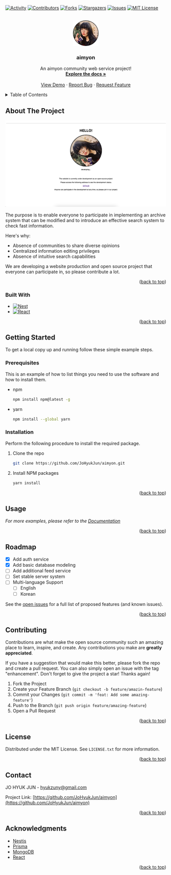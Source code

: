 <a name="readme-top"></a>


[![Activity][activity-shield]][activity-url]
[![Contributors][contributors-shield]][contributors-url]
[![Forks][forks-shield]][forks-url]
[![Stargazers][stars-shield]][stars-url]
[![Issues][issues-shield]][issues-url]
[![MIT License][license-shield]][license-url]



<!-- PROJECT LOGO -->
<br />
<div align="center">
  <a href="https://github.com/JoHyukJun/aimyon">
    <img src="images/logo.png" alt="Logo" width="80" height="80">
  </a>

  <h3 align="center">aimyon</h3>

  <p align="center">
    An aimyon community web service project!
    <br />
    <a href="https://github.com/JoHyukJun/aimyon"><strong>Explore the docs »</strong></a>
    <br />
    <br />
    <a href="https://aimyon.io">View Demo</a>
    ·
    <a href="https://github.com/JoHyukJun/aimyon/issues">Report Bug</a>
    ·
    <a href="https://github.com/JoHyukJun/aimyon/issues">Request Feature</a>
  </p>
</div>



<!-- TABLE OF CONTENTS -->
<details>
  <summary>Table of Contents</summary>
  <ol>
    <li>
      <a href="#about-the-project">About The Project</a>
      <ul>
        <li><a href="#built-with">Built With</a></li>
      </ul>
    </li>
    <li>
      <a href="#getting-started">Getting Started</a>
      <ul>
        <li><a href="#prerequisites">Prerequisites</a></li>
        <li><a href="#installation">Installation</a></li>
      </ul>
    </li>
    <li><a href="#usage">Usage</a></li>
    <li><a href="#roadmap">Roadmap</a></li>
    <li><a href="#contributing">Contributing</a></li>
    <li><a href="#license">License</a></li>
    <li><a href="#contact">Contact</a></li>
    <li><a href="#acknowledgments">Acknowledgments</a></li>
  </ol>
</details>



<!-- ABOUT THE PROJECT -->
## About The Project

[![Product Name Screen Shot][product-screenshot]](https://aimyon.io)

The purpose is to enable everyone to participate in implementing an archive system that can be modified and to introduce an effective search system to check fast information.

Here's why:
* Absence of communities to share diverse opinions
* Centralized information editing privileges
* Absence of intuitive search capabilities

We are developing a website production and open source project that everyone can participate in, so please contribute a lot.

<p align="right">(<a href="#readme-top">back to top</a>)</p>



### Built With


* [![Nest][Nestjs]][Nest-url]
* [![React][React.js]][React-url]

<p align="right">(<a href="#readme-top">back to top</a>)</p>



<!-- GETTING STARTED -->
## Getting Started

To get a local copy up and running follow these simple example steps.

### Prerequisites

This is an example of how to list things you need to use the software and how to install them.
* npm
  ```sh
  npm install npm@latest -g
  ```
* yarn
  ```sh
  npm install --global yarn
  ```

### Installation

Perform the following procedure to install the required package.

1. Clone the repo
   ```sh
   git clone https://github.com/JoHyukJun/aimyon.git
   ```
2. Install NPM packages
   ```sh
   yarn install
   ```

<p align="right">(<a href="#readme-top">back to top</a>)</p>



<!-- USAGE EXAMPLES -->
## Usage

_For more examples, please refer to the [Documentation](https://aimyon.com/v1/api/documents)_

<p align="right">(<a href="#readme-top">back to top</a>)</p>



<!-- ROADMAP -->
## Roadmap

- [x] Add auth service
- [x] Add basic database modeling
- [ ] Add additional feed service
- [ ] Set stable server system
- [ ] Multi-language Support
    - [ ] English
    - [ ] Korean

See the [open issues](https://github.com/JoHyukJun/aimyon/issues) for a full list of proposed features (and known issues).

<p align="right">(<a href="#readme-top">back to top</a>)</p>



<!-- CONTRIBUTING -->
## Contributing

Contributions are what make the open source community such an amazing place to learn, inspire, and create. Any contributions you make are **greatly appreciated**.

If you have a suggestion that would make this better, please fork the repo and create a pull request. You can also simply open an issue with the tag "enhancement".
Don't forget to give the project a star! Thanks again!

1. Fork the Project
2. Create your Feature Branch (`git checkout -b feature/amazin-feature`)
3. Commit your Changes (`git commit -m 'feat: Add some amazing-feature'`)
4. Push to the Branch (`git push origin feature/amazing-feature`)
5. Open a Pull Request

<p align="right">(<a href="#readme-top">back to top</a>)</p>



<!-- LICENSE -->
## License

Distributed under the MIT License. See `LICENSE.txt` for more information.

<p align="right">(<a href="#readme-top">back to top</a>)</p>



<!-- CONTACT -->
## Contact

JO HYUK JUN - hyukzuny@gmail.com

Project Link: [https://github.com/JoHyukJun/aimyon](https://github.com/JoHyukJun/aimyon)

<p align="right">(<a href="#readme-top">back to top</a>)</p>



<!-- ACKNOWLEDGMENTS -->
## Acknowledgments

* [Nestjs](https://nestjs.com)
* [Prisma](https://www.prisma.io)
* [MongoDB](https://www.mongodb.com)
* [React](https://reactjs.org)

<p align="right">(<a href="#readme-top">back to top</a>)</p>



<!-- MARKDOWN LINKS & IMAGES -->
<!-- https://www.markdownguide.org/basic-syntax/#reference-style-links -->
[contributors-shield]: https://img.shields.io/github/contributors/JoHyukJun/aimyon.svg?style=for-the-badge
[contributors-url]: https://github.com/JoHyukJun/aimyon/graphs/contributors
[activity-shield]: https://img.shields.io/github/commit-activity/m/JoHyukJun/aimyon.svg?style=for-the-badge
[activity-url]: https://github.com/JoHyukJun/aimyon/pulse
[forks-shield]: https://img.shields.io/github/forks/JoHyukJun/aimyon.svg?style=for-the-badge
[forks-url]: https://github.com/JoHyukJun/aimyon/network/members
[stars-shield]: https://img.shields.io/github/stars/JoHyukJun/aimyon.svg?style=for-the-badge
[stars-url]: https://github.com/JoHyukJun/aimyon/stargazers
[issues-shield]: https://img.shields.io/github/issues/JoHyukJun/aimyon.svg?style=for-the-badge
[issues-url]: https://github.com/JoHyukJun/aimyon/issues
[license-shield]: https://img.shields.io/github/license/JoHyukJun/aimyon.svg?style=for-the-badge
[license-url]: https://github.com/JoHyukJun/aimyon/blob/master/LICENSE
[product-screenshot]: images/screenshot.png
[Nestjs]: https://img.shields.io/badge/nestjs-000000?style=for-the-badge&logo=nestjs&logoColor=white
[Nest-url]: https://nestjs.com/
[React.js]: https://img.shields.io/badge/React-20232A?style=for-the-badge&logo=react&logoColor=61DAFB
[React-url]: https://reactjs.org/